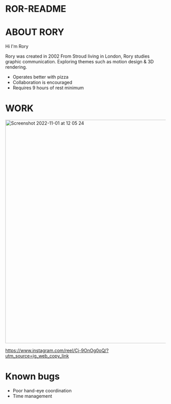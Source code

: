 # ROR-README


# ABOUT RORY

Hi I'm Rory

Rory was created in 2002
From Stroud living in London, 
Rory studies graphic communication. 
Exploring themes such as motion design & 3D rendering.

- Operates better with pizza
- Collaboration is encouraged
- Requires 9 hours of rest minimum 

# WORK


<img width="701" alt="Screenshot 2022-11-01 at 12 05 24" src="https://user-images.githubusercontent.com/117170712/199228753-aa1e152a-a88c-4959-a3de-45ada815475b.png">

https://www.instagram.com/reel/Cj-9OnOg0oQ/?utm_source=ig_web_copy_link

# Known bugs

- Poor hand-eye coordination 
- Time management




